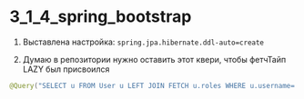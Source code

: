 # 3_1_4_spring_bootstrap

1) Выставлена настройка: ```spring.jpa.hibernate.ddl-auto=create```


2) Думаю в репозитории нужно оставить этот квери, чтобы фетчТайп LAZY был
присвоился
```java
@Query("SELECT u FROM User u LEFT JOIN FETCH u.roles WHERE u.username= :username")
```
